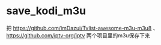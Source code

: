 # save_kodi_m3u
把 https://github.com/imDazui/Tvlist-awesome-m3u-m3u8 、 https://github.com/iptv-org/iptv 两个项目里的m3u保存下来

